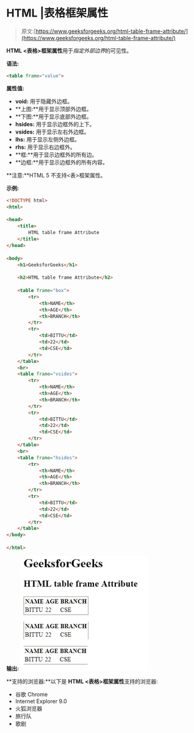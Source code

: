 # HTML |表格框架属性

> 原文:[https://www.geeksforgeeks.org/html-table-frame-attribute/](https://www.geeksforgeeks.org/html-table-frame-attribute/)

**HTML <表格>框架属性**用于*指定外部边界*的可见性。

**语法:**

```html
<table frame="value">
```

**属性值:**

*   **void:** 用于隐藏外边框。
*   **上图:**用于显示顶部外边框。
*   **下图:**用于显示底部外边框。
*   **hsides:** 用于显示边框外的上下。
*   **vsides:** 用于显示左右外边框。
*   **lhs:** 用于显示左侧外边框。
*   **rhs:** 用于显示右边框外。
*   **框:**用于显示边框外的所有边。
*   **边框:**用于显示边框外的所有内容。

**注意:**HTML 5 不支持<表>框架属性。

**示例:**

```html
<!DOCTYPE html>
<html>

<head>
    <title>
        HTML table frame Attribute
    </title>
</head>

<body>
    <h1>GeeksforGeeks</h1>

    <h2>HTML table frame Attribute</h2>

    <table frame="box">
        <tr>
            <th>NAME</th>
            <th>AGE</th>
            <th>BRANCH</th>
        </tr>
        <tr>
            <td>BITTU</td>
            <td>22</td>
            <td>CSE</td>
        </tr>
    </table>
    <br>
    <table frame="vsides">
        <tr>
            <th>NAME</th>
            <th>AGE</th>
            <th>BRANCH</th>
        </tr>
        <tr>
            <td>BITTU</td>
            <td>22</td>
            <td>CSE</td>
        </tr>
    </table>
    <br>
    <table frame="hsides">
        <tr>
            <th>NAME</th>
            <th>AGE</th>
            <th>BRANCH</th>
        </tr>
        <tr>
            <td>BITTU</td>
            <td>22</td>
            <td>CSE</td>
        </tr>
    </table>
</body>

</html>
```

**输出:**
![](img/643d444020f762695f643730d943bff5.png)

**支持的浏览器:**以下是 **HTML <表格>框架属性**支持的浏览器:

*   谷歌 Chrome
*   Internet Explorer 9.0
*   火狐浏览器
*   旅行队
*   歌剧